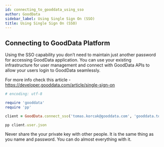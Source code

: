 ```yaml
---
id: connecting_to_gooddata_using_sso
author: GoodData
sidebar_label: Using Single Sign On (SSO)
title: Using Single Sign On (SSO)
---
```


Connecting to GoodData Platform
-------

Using the SSO capability you don’t need to maintain just another
password for accessing GoodData application. You can use your existing
infrastructure for user management and connect with GoodData APIs to
allow your users login to GoodData seamlessly.

For more info check this article -
<https://developer.gooddata.com/article/single-sign-on>


```ruby
# encoding: utf-8

require 'gooddata'
require 'pp'

client = GoodData.connect_sso('tomas.korcak@gooddata.com', 'gooddata.tomas.korcak')

pp client.user.json
```

Never share the your private key with other people. It is the same thing
as you name and password. You can do almost everything with it.
